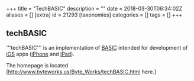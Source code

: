 +++
title = "TechBASIC"
description = ""
date = 2018-03-30T06:34:02Z
aliases = []
[extra]
id = 21293
[taxonomies]
categories = []
tags = []
+++

## techBASIC
'''techBASIC''' is an implementation of [BASIC](https://rosettacode.org/wiki/:Category:BASIC) intended for development of [iOS](https://en.wikipedia.org/wiki/iOS) apps ([iPhone](https://en.wikipedia.org/wiki/iPhone) and [iPad](https://en.wikipedia.org/wiki/iPad)).

The homepage is located [http://www.byteworks.us/Byte_Works/techBASIC.html here.]
